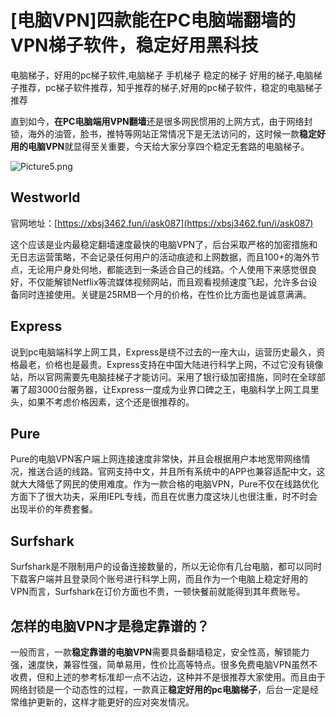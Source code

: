 # [电脑VPN]四款能在PC电脑端翻墙的VPN梯子软件，稳定好用黑科技
电脑梯子，好用的pc梯子软件,电脑梯子 手机梯子 稳定的梯子 好用的梯子,电脑梯子推荐，pc梯子软件推荐，知乎推荐的梯子,好用的pc梯子软件，稳定的电脑梯子推荐

直到如今，**在PC电脑端用VPN翻墙**还是很多网民惯用的上网方式，由于网络封锁，海外的油管，脸书，推特等网站正常情况下是无法访问的，这时候一款**稳定好用的电脑VPN**就显得至关重要，今天给大家分享四个稳定无套路的电脑梯子。

![Picture5.png](https://s2.loli.net/2023/06/19/Uvjr4LH2oiB83bd.png)

## Westworld

官网地址：[https://xbsj3462.fun/i/ask087](https://xbsj3462.fun/i/ask087)

这个应该是业内最稳定翻墙速度最快的电脑VPN了，后台采取严格的加密措施和无日志运营策略，不会记录任何用户的活动痕迹和上网数据，而且100+的海外节点，无论用户身处何地，都能选到一条适合自己的线路。个人使用下来感觉很良好，不仅能解锁Netflix等流媒体视频网站，而且观看视频速度飞起，允许多台设备同时连接使用。关键是25RMB一个月的价格，在性价比方面也是诚意满满。

## Express

说到pc电脑端科学上网工具，Express是绕不过去的一座大山，运营历史最久，资格最老，价格也是最贵。Express支持在中国大陆进行科学上网，不过它没有镜像站，所以官网需要先电脑挂梯子才能访问。采用了银行级加密措施，同时在全球部署了超3000台服务器，让Express一度成为业界口碑之王，电脑科学上网工具里头，如果不考虑价格因素，这个还是很推荐的。

## Pure

Pure的电脑VPN客户端上网连接速度非常快，并且会根据用户本地宽带网络情况，推送合适的线路。官网支持中文，并且所有系统中的APP也兼容适配中文，这就大大降低了网民的使用难度。作为一款合格的电脑VPN，Pure不仅在线路优化方面下了很大功夫，采用IEPL专线，而且在优惠力度这块儿也很注重，时不时会出现半价的年费套餐。

## Surfshark

Surfshark是不限制用户的设备连接数量的，所以无论你有几台电脑，都可以同时下载客户端并且登录同个账号进行科学上网，而且作为一个电脑上稳定好用的VPN而言，Surfshark在订价方面也不贵，一顿快餐前就能得到其年费账号。

## 怎样的电脑VPN才是稳定靠谱的？

一般而言，一款**稳定靠谱的电脑VPN**需要具备翻墙稳定，安全性高，解锁能力强，速度快，兼容性强，简单易用，性价比高等特点。很多免费电脑VPN虽然不收费，但和上述的参考标准却一点不沾边，这种并不是很推荐大家使用。而且由于网络封锁是一个动态性的过程，一款真正**稳定好用的pc电脑梯子**，后台一定是经常维护更新的，这样才能更好的应对突发情况。
